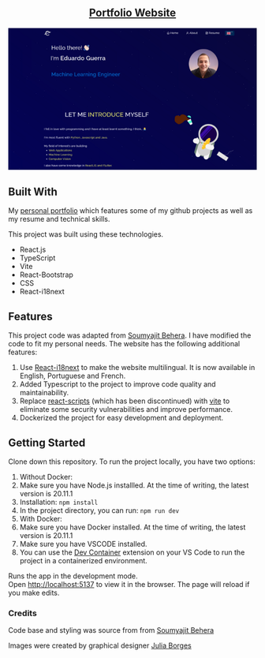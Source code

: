 <h2 align="center">
  <a href="https://eduardo-vilas-boas.github.io/Portfolio/" target="_blank">Portfolio Website</a>
</h2>
<div align="center">
  <img alt="Demo" src="./src/Assets/demo.png" />
</div>

## Built With

My <a href="https://eduardo-vilas-boas.github.io/Portfolio/" target="_blank">personal portfolio</a> which features some of my github projects as well as my resume and technical skills.<br/>

This project was built using these technologies.

- React.js
- TypeScript
- Vite
- React-Bootstrap
- CSS
- React-i18next

## Features

This project code was adapted from [Soumyajit Behera](https://github.com/soumyajit4419/Portfolio). I have modified the code to fit my personal needs. The website has the following additional features:

1. Use [React-i18next](https://react.i18next.com/) to make the website multilingual. It is now available in English, Portuguese and French.
2. Added Typescript to the project to improve code quality and maintainability.
3. Replace [react-scripts](https://www.npmjs.com/package/react-scripts) (which has been discontinued) with [vite](https://vitejs.dev/) to eliminate some security vulnerabilities and improve performance.
4. Dockerized the project for easy development and deployment.

## Getting Started

Clone down this repository. To run the project locally, you have two options:

1. Without Docker:
1. Make sure you have Node.js installled. At the time of writing, the latest version is 20.11.1
1. Installation: `npm install`
1. In the project directory, you can run: `npm run dev`
1. With Docker:
1. Make sure you have Docker installed. At the time of writing, the latest version is 20.11.1
1. Make sure you have VSCODE installed.
1. You can use the [Dev Container](https://code.visualstudio.com/docs/devcontainers/create-dev-container) extension on your VS Code to run the project in a containerized environment.

Runs the app in the development mode.\
Open [http://localhost:5137](http://localhost:5137) to view it in the browser.
The page will reload if you make edits.

### Credits

Code base and styling was source from from [Soumyajit Behera](https://github.com/soumyajit4419/Portfolio)

Images were created by graphical designer [Julia Borges](https://www.linkedin.com/in/julia-gabriele-borges-damasceno/)
